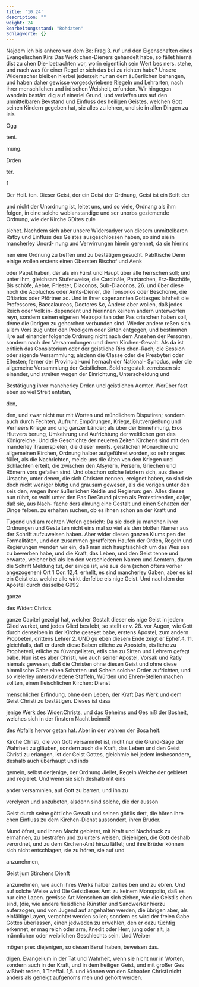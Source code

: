 ```yaml
---
title: '10.24'
description: ""
weight: 24
Bearbeitungsstand: "Rohdaten"
Schlagworte: {}
---
```


<!-- Seite 441 -->

Najdem ich bis anhero von dem Be: Frag 3.
ruf und den Eigenschaften cines Evangelischen Kirs Das Werk
chen-Dieners gehandelt habe, so fället hiernä dist zu chen Die-
betrachten vor, worin eigentlich sein Wert bes ners.
stehe, und nach was für einer Regel er sich das
bei zu richten habe? Unsere Widersacher bleiben
hierbei jederzeit nur an dem äußerlichen behangen,
und haben daher gewisse vorgesdyriebene Riegeln und
Lehrarten, nach ihrer menschlichen und irdischen
Weisheit, erfunden. Wir hingegen wandeln bestán:
dig auf einerlei Grund, und verlaffen uns auf den
unmittelbaren Bevstand und Einfluss des heiligen
 Geistes, welchen Gott seinen Kindern gegeben hat,
 sie alles zu lehren, und sie in allen Dingen zu leis

Ogg

teni.




mung.

Drden

ter.

1
<!-- Seite 442 -->

 Der Heil. ten. Dieser Geist, der ein Geist der Ordnung,
Geist ist ein
Seift der

und nicht der Unordnung ist, leitet uns, und so viele, Ordnang als ihm folgen, in eine solche woblanstandige und ser unorbs geziemende Ordnung, wie der Kirche GDites zule

siehet. Nachdem sich aber unsere Widersadyer von
diesem unmittelbaren Ratby und Einfluss des Geistes
ausgeschlossen haben, so sind sie in mancherley Unord-
nung und Verwirrungen hinein gerennet, da sie hierins

nen eine Ordnung zu treffen und zu bestätigen gesucht. Þabftische Denn einige wollen erstens einen Obersten Bischof und Aenk

oder Papst haben, der als ein Fürst und Haupt über alle
herrschen soll; und unter ihm, gleichsam Stufenweise,
die Cardinále, Patriarchen, Erz-Bischöfe, Bis
schöfe, Aebte, Priester, Diaconos, Sub-Diaconos, 26.
und über diese noch die Acoluchos oder Amts-Diener,
die Tonsorios oder Beschorne, die Oftiarios oder
Pförtner ac. Und in ihrer sogenannten Gottesges
lahrheit die Professores, Baccalaureos, Doctores &c,
Andere aber wollen, daß jedes Reich oder Volk in-
dependent und hierinnen keinem andern unterworfen
reyn, sondern seinen eigenen Metropolitan oder Pas
criarchen haben soll, deme die übrigen zu gehorchen
verbunden sind. Wieder andere reßen sich allem Vors
zug unter den Predigern oder Sirten entgegen, und
bestimmen il;re auf einander folgende Ordnung nicht
nach dem Ansehen der Personen, sondern nach den
Versammlungen und deren Kirchen-Gewalt. Áls da
ist eritlich das Consistorium oder der geistliche Rirs
chen-Rach; die Session oder sigende Versammlung;
alsdenn die Classe oder die Presbyteri oder Eltesten;
ferner der Provincial-und hernach der National-
Synodus, oder die allgemeine Versammlung der
Geistlichen. Soldhergestalt zerreissen sie einander,
und streiten wegen der Einrichtung, Unterscheidung und

 Bestätigung ihrer mancherley Drden und geistlichen
Aemter. Worüber fast eben so viel Streit entstan,

den,
<!-- Seite 443 -->




den, und zwar nicht nur mit Worten und mündlichem
Disputiren; sondern auch durch Fechten, Aufruhr,
Empórungen, Kriege, Blutvergießung und Verheers Kriege und
ung ganzer Länder; als über der Einnehmung, Eros Hlutvers
berung, Umkehrung und Aufrichtung der weltlichen gen des
Königreiche. Und die Geschichte der neueren Zeiten Kirchens
 sind mit den manderley Trauerspielen, die dieser ments.
geistlichen Monarchie und allgemeinen Kirchen,
Ordnung halber aufgeführet worden, so sehr anges
füllet, als die Nachrichten, melde uns die Alten von
den Kriegen und Schlachten erteilt, die zwischen
den Afsyrern, Persern, Griechen und Römern vors
 gefallen sind. Und obschon solche letztern sich, aus
dieser Ursache, unter denen, die sich Christen nennen,
ereignet haben, so sind sie doch nicht weniger blutig
und grausam gewesen, als die vorigen unter den seis
den, wegen ihrer äußerlichen Reidie und Regierun:
gen. Alles dieses nun rührt, so wohl unter den Pas DerGrund
pisten als Protestirenden, daljer, daß sie, aus Nach- fache ders
almung eine Gestalt und einen Schatten der Dinge felben.
zu erhalten suchen, ob es ihnen schon an der Kraft und

 Tugend und am rechten Wefen gebricht: Da sie doch
ju manchen ihrer Ordnungen und Gestalten nicht eins
mal so viel als den bloßen Namen aus der Schrift
aufzuweisen haben. Aber wider diesen ganzen Klums
pen der Formalitäten, und den zusammen geraffelten
Haufen der Orden, Regeln und Regierungen wenden
wir ein, daß man sich hauptsächlich um das Wes
sen zu bewerben habe, und die Kraft, das Leben,
und den Geist tenne und erwarte, welcher bei als
len den verschiedenen Namen und Aemtern, davon
die Schrift Meldung tut, der einige ist, wie aus
dem (schon öfters vorher angezogenen) Ort 1 Cor.
12,4. erhellt, es sind mancherley Gaben, aber
es ist ein Geist etc. welche alle wirkt derfelbe eis
nige Geist. Und nachdem der Apostel durch dasselbe
          G992

ganze

des Wider: Christs
<!-- Seite 444 -->
ganze Capitel gezeigt hat, welcher Gestalt dieser eis nige Geist in jedem Glied wurket, und jedes Glied bes lebt, so stellt er v. 28. vor Augen, wie Gott durch denselben in der Kirche geseķet babe, erstens Apostel, zum andern Propbeten, drittens Lehrer 2. UND ģu eben diesem Ende zeigt er Ephef.4, 11. gleichfalls, daß er durch diese Baben etliche zu Aposteln, ets liche zu Propheteni, etliche zu füvangelisten, etlis che zu Sirten und Lehrern gefegt bäbe. Nun ist es aber Christi, wie auch seiner Apostel, Vorsak und Ratly niemals gewesen, daß die Christen ohne diesen Geist und ohne diese himmlische Gabe einen Schatten und Schein solcher Orden aufrichten, und so vielerley untersdviedene Staffeln, Würden und Ehren-Stellen machen sollten, einen fleischlichen Kirchen: Dienst

menschlicher Erfindung, ohne dem Leben, der Kraft Das Werk und dem Geist Christi zu bestätigen. Dieses ist dasa

jenige Werk des Wider:Christs, und das Geheims und Ges niß der Bosheit, welches sich in der finstern Nacht beimniß

des Abfalls hervor getan hat. Aber in der wahren der Bosa heit.

Kirche Christi, die von Gott versammlet ist, nicht nur die Grund-Sage der Wahrheit zu gläuben, sondern auch die Kraft, das Leben und den Geist Christi zu erlangen, ist der Geist Gottes, gleichmie bei jedem insbesondere, deshalb auch überhaupt und inds

gemein, selbst derjenige, der Ordnung Jiellet, Regeln Welche der gebietet und regieret. Und wenn sie sich deshalb mit eins

ander versamınlen, auf Gott zu barren, und ihn zu

verelyren und anzubeten, alsdenn sind solche, die der ausson

Geist durch seine göttliche Gewalt und seinen göttlis dert, die hören ihre chen Einfluss zu dem Kirchen-Dienst aussondert, ihren Bruder.

Mund öfnet, und ihnen Macht gebietet, mit Kraft und Nachdruck zu ermahnen, zu bestrafen und zu unters weisen, diejenigen, die Gott deshalb verordnet, und zu dem Kirchen-Amt hinzu läffet; und ihre Brüder können sich nicht entschlagen, sie zu hören, sie auf und

anzunehmen,

Geist jum
Stirchens
Dienft
<!-- Seite 445 -->
anzunehmen, wie auch ihres Werks halber zu lies ben und zu ebren. Und auf solche Weise wird Die Geistdieses Amt zu keinem Monopolio, daß es nur eine Lapen. gewisse Art Menschen an sich ziehen, wie die Geistlis chen sind, (die, wie andere fieisdliche Rünstler und Sandwerker hierzu auferzogen, und von Jugend auf angehalten werden, die übrigen aber, als einfältige Layen, verachtet werden sollen; sondern es wird der freien Gabe Gottes überlassen, einen jedweden zu erwehlen, den er dazu tüchtig erkennet, er mag reich oder arm, Knedit oder Herr, jung oder alt, ja männlichen oder weiblichen Geschlechts sein. Und Weiber

mögen prex diejenigen, so diesen Beruf haben, beweisen das.

digen. Evangelium in der Tat und Wahrheit, wenn sie nicht nur in Worten, sondern auch in der Kraft, und in dem heiligen Geist, und mit großer Ges wißheit reden, 1 Theffal. 1,5. und können von den Schaafen Christi nicht anders als geneigt aufgenoms men und gehört werden.

